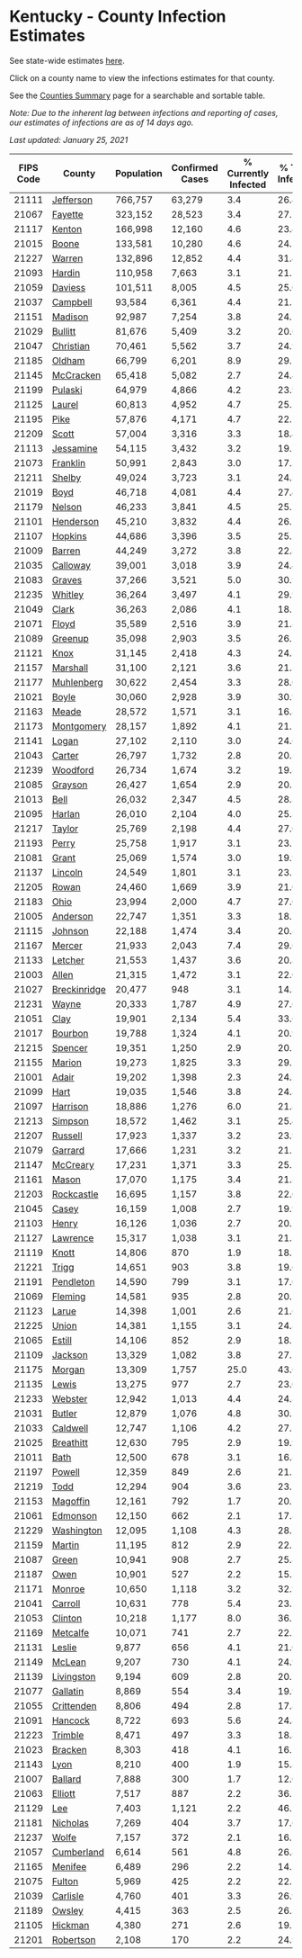 # Kentucky - County Infection Estimates

See state-wide estimates [here](/infections/us-ky).

Click on a county name to view the infections estimates for that county.

See the [Counties Summary](/infections/summary-counties) page for a searchable and sortable table.

*Note: Due to the inherent lag between infections and reporting of cases, our estimates of infections are as of 14 days ago.*

*Last updated: January 25, 2021*

|   FIPS Code |                       County |   Population |   Confirmed Cases |   % Currently Infected |   % Total Infected |
|-------------|------------------------------|--------------|-------------------|------------------------|--------------------|
|       21111 |       [Jefferson](jefferson) |      766,757 |            63,279 |                    3.4 |               26.4 |
|       21067 |           [Fayette](fayette) |      323,152 |            28,523 |                    3.4 |               27.7 |
|       21117 |             [Kenton](kenton) |      166,998 |            12,160 |                    4.6 |               23.4 |
|       21015 |               [Boone](boone) |      133,581 |            10,280 |                    4.6 |               24.5 |
|       21227 |             [Warren](warren) |      132,896 |            12,852 |                    4.4 |               31.4 |
|       21093 |             [Hardin](hardin) |      110,958 |             7,663 |                    3.1 |               21.5 |
|       21059 |           [Daviess](daviess) |      101,511 |             8,005 |                    4.5 |               25.0 |
|       21037 |         [Campbell](campbell) |       93,584 |             6,361 |                    4.4 |               21.3 |
|       21151 |           [Madison](madison) |       92,987 |             7,254 |                    3.8 |               24.5 |
|       21029 |           [Bullitt](bullitt) |       81,676 |             5,409 |                    3.2 |               20.6 |
|       21047 |       [Christian](christian) |       70,461 |             5,562 |                    3.7 |               24.9 |
|       21185 |             [Oldham](oldham) |       66,799 |             6,201 |                    8.9 |               29.7 |
|       21145 |       [McCracken](mccracken) |       65,418 |             5,082 |                    2.7 |               24.4 |
|       21199 |           [Pulaski](pulaski) |       64,979 |             4,866 |                    4.2 |               23.9 |
|       21125 |             [Laurel](laurel) |       60,813 |             4,952 |                    4.7 |               25.3 |
|       21195 |                 [Pike](pike) |       57,876 |             4,171 |                    4.7 |               22.5 |
|       21209 |               [Scott](scott) |       57,004 |             3,316 |                    3.3 |               18.4 |
|       21113 |       [Jessamine](jessamine) |       54,115 |             3,432 |                    3.2 |               19.7 |
|       21073 |         [Franklin](franklin) |       50,991 |             2,843 |                    3.0 |               17.3 |
|       21211 |             [Shelby](shelby) |       49,024 |             3,723 |                    3.1 |               24.3 |
|       21019 |                 [Boyd](boyd) |       46,718 |             4,081 |                    4.4 |               27.4 |
|       21179 |             [Nelson](nelson) |       46,233 |             3,841 |                    4.5 |               25.7 |
|       21101 |       [Henderson](henderson) |       45,210 |             3,832 |                    4.4 |               26.7 |
|       21107 |           [Hopkins](hopkins) |       44,686 |             3,396 |                    3.5 |               25.2 |
|       21009 |             [Barren](barren) |       44,249 |             3,272 |                    3.8 |               22.8 |
|       21035 |         [Calloway](calloway) |       39,001 |             3,018 |                    3.9 |               24.4 |
|       21083 |             [Graves](graves) |       37,266 |             3,521 |                    5.0 |               30.9 |
|       21235 |           [Whitley](whitley) |       36,264 |             3,497 |                    4.1 |               29.9 |
|       21049 |               [Clark](clark) |       36,263 |             2,086 |                    4.1 |               18.1 |
|       21071 |               [Floyd](floyd) |       35,589 |             2,516 |                    3.9 |               21.8 |
|       21089 |           [Greenup](greenup) |       35,098 |             2,903 |                    3.5 |               26.2 |
|       21121 |                 [Knox](knox) |       31,145 |             2,418 |                    4.3 |               24.3 |
|       21157 |         [Marshall](marshall) |       31,100 |             2,121 |                    3.6 |               21.3 |
|       21177 |     [Muhlenberg](muhlenberg) |       30,622 |             2,454 |                    3.3 |               28.0 |
|       21021 |               [Boyle](boyle) |       30,060 |             2,928 |                    3.9 |               30.9 |
|       21163 |               [Meade](meade) |       28,572 |             1,571 |                    3.1 |               16.8 |
|       21173 |     [Montgomery](montgomery) |       28,157 |             1,892 |                    4.1 |               21.1 |
|       21141 |               [Logan](logan) |       27,102 |             2,110 |                    3.0 |               24.6 |
|       21043 |             [Carter](carter) |       26,797 |             1,732 |                    2.8 |               20.3 |
|       21239 |         [Woodford](woodford) |       26,734 |             1,674 |                    3.2 |               19.8 |
|       21085 |           [Grayson](grayson) |       26,427 |             1,654 |                    2.9 |               20.1 |
|       21013 |                 [Bell](bell) |       26,032 |             2,347 |                    4.5 |               28.3 |
|       21095 |             [Harlan](harlan) |       26,010 |             2,104 |                    4.0 |               25.3 |
|       21217 |             [Taylor](taylor) |       25,769 |             2,198 |                    4.4 |               27.0 |
|       21193 |               [Perry](perry) |       25,758 |             1,917 |                    3.1 |               23.7 |
|       21081 |               [Grant](grant) |       25,069 |             1,574 |                    3.0 |               19.9 |
|       21137 |           [Lincoln](lincoln) |       24,549 |             1,801 |                    3.1 |               23.1 |
|       21205 |               [Rowan](rowan) |       24,460 |             1,669 |                    3.9 |               21.0 |
|       21183 |                 [Ohio](ohio) |       23,994 |             2,000 |                    4.7 |               27.0 |
|       21005 |         [Anderson](anderson) |       22,747 |             1,351 |                    3.3 |               18.7 |
|       21115 |           [Johnson](johnson) |       22,188 |             1,474 |                    3.4 |               20.8 |
|       21167 |             [Mercer](mercer) |       21,933 |             2,043 |                    7.4 |               29.6 |
|       21133 |           [Letcher](letcher) |       21,553 |             1,437 |                    3.6 |               20.8 |
|       21003 |               [Allen](allen) |       21,315 |             1,472 |                    3.1 |               22.0 |
|       21027 | [Breckinridge](breckinridge) |       20,477 |               948 |                    3.1 |               14.3 |
|       21231 |               [Wayne](wayne) |       20,333 |             1,787 |                    4.9 |               27.6 |
|       21051 |                 [Clay](clay) |       19,901 |             2,134 |                    5.4 |               33.6 |
|       21017 |           [Bourbon](bourbon) |       19,788 |             1,324 |                    4.1 |               20.9 |
|       21215 |           [Spencer](spencer) |       19,351 |             1,250 |                    2.9 |               20.3 |
|       21155 |             [Marion](marion) |       19,273 |             1,825 |                    3.3 |               29.7 |
|       21001 |               [Adair](adair) |       19,202 |             1,398 |                    2.3 |               24.3 |
|       21099 |                 [Hart](hart) |       19,035 |             1,546 |                    3.8 |               24.8 |
|       21097 |         [Harrison](harrison) |       18,886 |             1,276 |                    6.0 |               21.8 |
|       21213 |           [Simpson](simpson) |       18,572 |             1,462 |                    3.1 |               25.4 |
|       21207 |           [Russell](russell) |       17,923 |             1,337 |                    3.2 |               23.9 |
|       21079 |           [Garrard](garrard) |       17,666 |             1,231 |                    3.2 |               21.5 |
|       21147 |         [McCreary](mccreary) |       17,231 |             1,371 |                    3.3 |               25.2 |
|       21161 |               [Mason](mason) |       17,070 |             1,175 |                    3.4 |               21.8 |
|       21203 |     [Rockcastle](rockcastle) |       16,695 |             1,157 |                    3.8 |               22.0 |
|       21045 |               [Casey](casey) |       16,159 |             1,008 |                    2.7 |               19.9 |
|       21103 |               [Henry](henry) |       16,126 |             1,036 |                    2.7 |               20.1 |
|       21127 |         [Lawrence](lawrence) |       15,317 |             1,038 |                    3.1 |               21.3 |
|       21119 |               [Knott](knott) |       14,806 |               870 |                    1.9 |               18.1 |
|       21221 |               [Trigg](trigg) |       14,651 |               903 |                    3.8 |               19.6 |
|       21191 |       [Pendleton](pendleton) |       14,590 |               799 |                    3.1 |               17.0 |
|       21069 |           [Fleming](fleming) |       14,581 |               935 |                    2.8 |               20.1 |
|       21123 |               [Larue](larue) |       14,398 |             1,001 |                    2.6 |               21.6 |
|       21225 |               [Union](union) |       14,381 |             1,155 |                    3.1 |               24.8 |
|       21065 |             [Estill](estill) |       14,106 |               852 |                    2.9 |               18.5 |
|       21109 |           [Jackson](jackson) |       13,329 |             1,082 |                    3.8 |               27.5 |
|       21175 |             [Morgan](morgan) |       13,309 |             1,757 |                   25.0 |               43.6 |
|       21135 |               [Lewis](lewis) |       13,275 |               977 |                    2.7 |               23.0 |
|       21233 |           [Webster](webster) |       12,942 |             1,013 |                    4.4 |               24.8 |
|       21031 |             [Butler](butler) |       12,879 |             1,076 |                    4.8 |               30.1 |
|       21033 |         [Caldwell](caldwell) |       12,747 |             1,106 |                    4.2 |               27.2 |
|       21025 |       [Breathitt](breathitt) |       12,630 |               795 |                    2.9 |               19.9 |
|       21011 |                 [Bath](bath) |       12,500 |               678 |                    3.1 |               16.8 |
|       21197 |             [Powell](powell) |       12,359 |               849 |                    2.6 |               21.1 |
|       21219 |                 [Todd](todd) |       12,294 |               904 |                    3.6 |               23.7 |
|       21153 |         [Magoffin](magoffin) |       12,161 |               792 |                    1.7 |               20.2 |
|       21061 |         [Edmonson](edmonson) |       12,150 |               662 |                    2.1 |               17.8 |
|       21229 |     [Washington](washington) |       12,095 |             1,108 |                    4.3 |               28.3 |
|       21159 |             [Martin](martin) |       11,195 |               812 |                    2.9 |               22.7 |
|       21087 |               [Green](green) |       10,941 |               908 |                    2.7 |               25.8 |
|       21187 |                 [Owen](owen) |       10,901 |               527 |                    2.2 |               15.3 |
|       21171 |             [Monroe](monroe) |       10,650 |             1,118 |                    3.2 |               32.9 |
|       21041 |           [Carroll](carroll) |       10,631 |               778 |                    5.4 |               23.7 |
|       21053 |           [Clinton](clinton) |       10,218 |             1,177 |                    8.0 |               36.5 |
|       21169 |         [Metcalfe](metcalfe) |       10,071 |               741 |                    2.7 |               22.7 |
|       21131 |             [Leslie](leslie) |        9,877 |               656 |                    4.1 |               21.0 |
|       21149 |             [McLean](mclean) |        9,207 |               730 |                    4.1 |               24.9 |
|       21139 |     [Livingston](livingston) |        9,194 |               609 |                    2.8 |               20.7 |
|       21077 |         [Gallatin](gallatin) |        8,869 |               554 |                    3.4 |               19.9 |
|       21055 |     [Crittenden](crittenden) |        8,806 |               494 |                    2.8 |               17.8 |
|       21091 |           [Hancock](hancock) |        8,722 |               693 |                    5.6 |               24.8 |
|       21223 |           [Trimble](trimble) |        8,471 |               497 |                    3.3 |               18.8 |
|       21023 |           [Bracken](bracken) |        8,303 |               418 |                    4.1 |               16.2 |
|       21143 |                 [Lyon](lyon) |        8,210 |               400 |                    1.9 |               15.8 |
|       21007 |           [Ballard](ballard) |        7,888 |               300 |                    1.7 |               12.0 |
|       21063 |           [Elliott](elliott) |        7,517 |               887 |                    2.2 |               36.7 |
|       21129 |                   [Lee](lee) |        7,403 |             1,121 |                    2.2 |               46.2 |
|       21181 |         [Nicholas](nicholas) |        7,269 |               404 |                    3.7 |               17.6 |
|       21237 |               [Wolfe](wolfe) |        7,157 |               372 |                    2.1 |               16.1 |
|       21057 |     [Cumberland](cumberland) |        6,614 |               561 |                    4.8 |               26.8 |
|       21165 |           [Menifee](menifee) |        6,489 |               296 |                    2.2 |               14.3 |
|       21075 |             [Fulton](fulton) |        5,969 |               425 |                    2.2 |               22.5 |
|       21039 |         [Carlisle](carlisle) |        4,760 |               401 |                    3.3 |               26.9 |
|       21189 |             [Owsley](owsley) |        4,415 |               363 |                    2.5 |               26.3 |
|       21105 |           [Hickman](hickman) |        4,380 |               271 |                    2.6 |               19.7 |
|       21201 |       [Robertson](robertson) |        2,108 |               170 |                    2.2 |               24.9 |
